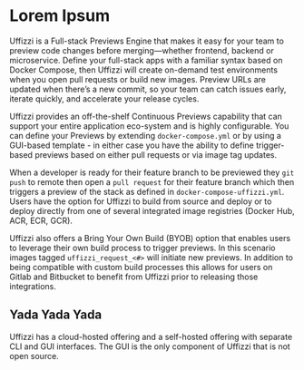 # Lorem Ipsum

Uffizzi is a Full-stack Previews Engine that makes it easy for your team to preview code changes before merging—whether frontend, backend or microservice. Define your full-stack apps with a familiar syntax based on Docker Compose, then Uffizzi will create on-demand test environments when you open pull requests or build new images. Preview URLs are updated when there’s a new commit, so your team can catch issues early, iterate quickly, and accelerate your release cycles.

Uffizzi provides an off-the-shelf Continuous Previews capability that can support your entire application eco-system and is highly configurable.  You can define your Previews by extending `docker-compose.yml` or by using a GUI-based template - in either case you have the ability to define trigger-based previews based on either pull requests or via image tag updates.

When a developer is ready for their feature branch to be previewed they `git push` to remote then open a `pull request` for their feature branch which then triggers a preview of the stack as defined in `docker-compose-uffizzi.yml`.  Users have the option for Uffizzi to build from source and deploy or to deploy directly from one of several integrated image registries (Docker Hub, ACR, ECR, GCR).  

Uffizzi also offers a Bring Your Own Build (BYOB) option that enables users to leverage their own build process to trigger previews.  In this scenario images tagged `uffizzi_request_<#>` will initiate new previews.  In addition to being compatible with custom build processes this allows for users on Gitlab and Bitbucket to benefit from Uffizzi prior to releasing those integrations.

## Yada Yada Yada

Uffizzi has a cloud-hosted offering and a self-hosted offering with separate CLI and GUI interfaces.  The GUI is the only component of Uffizzi that is not open source.